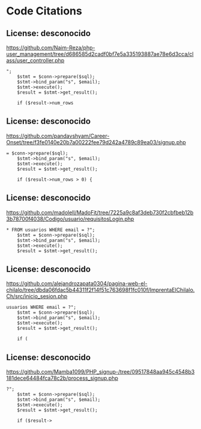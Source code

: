 # Code Citations

## License: desconocido
https://github.com/Naim-Reza/php-user_management/tree/d686585d2cadf0bf7e5a335193887ae78e6d3cca/class/user_controller.php

```
";
    $stmt = $conn->prepare($sql);
    $stmt->bind_param("s", $email);
    $stmt->execute();
    $result = $stmt->get_result();

    if ($result->num_rows
```


## License: desconocido
https://github.com/pandavshyam/Career-Onset/tree/f3fe0140e20b7a00222fee79d242a4789c89ea03/signup.php

```
= $conn->prepare($sql);
    $stmt->bind_param("s", $email);
    $stmt->execute();
    $result = $stmt->get_result();

    if ($result->num_rows > 0) {
```


## License: desconocido
https://github.com/madolell/MadoFit/tree/7225a9c8af3deb730f2cbfbeb12b3b78700f4038/Codigo/usuario/requisitosLogin.php

```
* FROM usuarios WHERE email = ?";
    $stmt = $conn->prepare($sql);
    $stmt->bind_param("s", $email);
    $stmt->execute();
    $result = $stmt->get_result();
```


## License: desconocido
https://github.com/alejandrozapata0304/pagina-web-el-chilalo/tree/dbda06fdac5b44311f2f14f51c763698f1fc010f/ImprentaElChilalo.Ch/src/inicio_sesion.php

```
usuarios WHERE email = ?";
    $stmt = $conn->prepare($sql);
    $stmt->bind_param("s", $email);
    $stmt->execute();
    $result = $stmt->get_result();

    if (
```


## License: desconocido
https://github.com/Mamba1099/PHP_signup-/tree/09517848aa945c4548b3181dece64484fca78c2b/process_signup.php

```
?";
    $stmt = $conn->prepare($sql);
    $stmt->bind_param("s", $email);
    $stmt->execute();
    $result = $stmt->get_result();

    if ($result->
```

